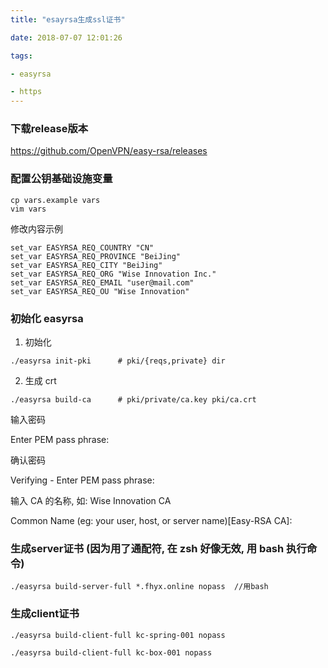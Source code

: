 ```yaml
---
title: "esayrsa生成ssl证书"

date: 2018-07-07 12:01:26

tags:

- easyrsa

- https
---
```


### 下载release版本

https://github.com/OpenVPN/easy-rsa/releases

### 配置公钥基础设施变量

```
cp vars.example vars
vim vars
```

修改内容示例

```
set_var EASYRSA_REQ_COUNTRY "CN"
set_var EASYRSA_REQ_PROVINCE "BeiJing"
set_var EASYRSA_REQ_CITY "BeiJing"
set_var EASYRSA_REQ_ORG "Wise Innovation Inc."
set_var EASYRSA_REQ_EMAIL "user@mail.com"
set_var EASYRSA_REQ_OU "Wise Innovation"
```

<!-- more -->

### 初始化 easyrsa

1. 初始化

```
./easyrsa init-pki      # pki/{reqs,private} dir
```

2.  生成 crt


```
./easyrsa build-ca      # pki/private/ca.key pki/ca.crt
```

输入密码


Enter PEM pass phrase:


确认密码


Verifying - Enter PEM pass phrase:


输入 CA 的名称, 如: Wise Innovation CA


Common Name (eg: your user, host, or server name)[Easy-RSA CA]:



### 生成server证书 (因为用了通配符, 在 zsh 好像无效, 用 bash 执行命令)

```
./easyrsa build-server-full *.fhyx.online nopass  //用bash
```



   ### 生成client证书

```
./easyrsa build-client-full kc-spring-001 nopass 

./easyrsa build-client-full kc-box-001 nopass
```